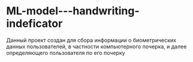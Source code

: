 # ML-model---handwriting-indeficator
Данный проект создан для сбора информации о биометрических данных пользователей, в частности компьютерного почерка, и далее определяющего пользователя по его почерку 
